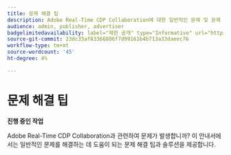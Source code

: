 ```yaml
---
title: 문제 해결 팁
description: Adobe Real-Time CDP Collaboration에 대한 일반적인 문제 및 문제 해결 팁에 대한 해결 방법 찾기
audience: admin, publisher, advertiser
badgelimitedavailability: label="제한 공개" type="Informative" url="https://helpx.adobe.com/legal/product-descriptions/real-time-customer-data-platform-collaboration.html newtab=true"
source-git-commit: 23dc33af83366806f7d99161b4b713a33daeec76
workflow-type: tm+mt
source-wordcount: '45'
ht-degree: 4%

---
```



# 문제 해결 팁

**진행 중인 작업**

Adobe Real-Time CDP Collaboration과 관련하여 문제가 발생합니까? 이 안내서에서는 일반적인 문제를 해결하는 데 도움이 되는 문제 해결 팁과 솔루션을 제공합니다.

